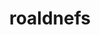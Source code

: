 ---
title: roaldnefs
github: https://github.com/roaldnefs
mode: dark
transition: 3s
archetype:
- Descriptive
---
